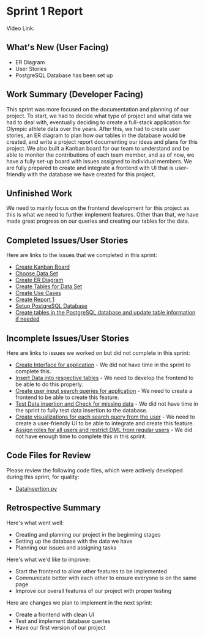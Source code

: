 # Sprint 1 Report 
Video Link: 
## What's New (User Facing)
 * ER Diagram
 * User Stories
 * PostgreSQL Database has been set up

## Work Summary (Developer Facing)
This sprint was more focused on the documentation and planning of our project. To start, we had to decide what type of project and what data we had to deal with, eventually deciding to create a full-stack application for Olympic athlete data over the years. After this, we had to create user stories, an ER diagram to plan how our tables in the database would be created, and write a project report documenting our ideas and plans for this project. We also built a Kanban board for our team to understand and be able to monitor the contributions of each team member, and as of now, we have a fully set-up board with issues assigned to individual members. We are fully prepared to create and integrate a frontend with UI that is user-friendly with the database we have created for this project.

## Unfinished Work
We need to mainly focus on the frontend development for this project as this is what we need to further implement features. Other than that, we have made great progress on our queries and creating our tables for the data.

## Completed Issues/User Stories
Here are links to the issues that we completed in this sprint:

 * [Create Kanban Board](https://github.com/users/alexlopez7498/projects/4/views/1?pane=issue&itemId=100373217&issue=alexlopez7498%7CCPTS_451-Project%7C1)
 * [Choose Data Set](https://github.com/users/alexlopez7498/projects/4/views/1?pane=issue&itemId=100373281&issue=alexlopez7498%7CCPTS_451-Project%7C2)
 * [Create ER Diagram](https://github.com/users/alexlopez7498/projects/4/views/1?pane=issue&itemId=100373465&issue=alexlopez7498%7CCPTS_451-Project%7C3)
 * [Create Tables for Data Set](https://github.com/users/alexlopez7498/projects/4/views/1?pane=issue&itemId=100373538&issue=alexlopez7498%7CCPTS_451-Project%7C4)
 * [Create Use Cases](https://github.com/users/alexlopez7498/projects/4/views/1?pane=issue&itemId=100373875&issue=alexlopez7498%7CCPTS_451-Project%7C5)
 * [Create Report 1](https://github.com/users/alexlopez7498/projects/4/views/1?pane=issue&itemId=100373919&issue=alexlopez7498%7CCPTS_451-Project%7C6)
 * [Setup PostgreSQL Database](https://github.com/users/alexlopez7498/projects/4/views/1?pane=issue&itemId=102414947&issue=alexlopez7498%7CCPTS_451-Project%7C7)
 * [Create tables in the PostgreSQL database and update table information if needed](https://github.com/users/alexlopez7498/projects/4/views/1?pane=issue&itemId=102415151&issue=alexlopez7498%7CCPTS_451-Project%7C14)
 
 ## Incomplete Issues/User Stories
 Here are links to issues we worked on but did not complete in this sprint:
 
 * [Create Interface for application](https://github.com/users/alexlopez7498/projects/4/views/1?pane=issue&itemId=102414933&issue=alexlopez7498%7CCPTS_451-Project%7C8) - We did not have time in the sprint to complete this.
 * [Insert Data into respective tables](https://github.com/users/alexlopez7498/projects/4/views/1?pane=issue&itemId=102414926&issue=alexlopez7498%7CCPTS_451-Project%7C9) - We need to develop the frontend to be able to do this properly.
 * [Create user input search queries for application](https://github.com/users/alexlopez7498/projects/4/views/1?pane=issue&itemId=102414922&issue=alexlopez7498%7CCPTS_451-Project%7C10) - We need to create a frontend to be able to create this feature.
 * [Test Data insertion and Check for missing data](https://github.com/users/alexlopez7498/projects/4/views/1?pane=issue&itemId=102414894&issue=alexlopez7498%7CCPTS_451-Project%7C11) - We did not have time in the sprint to fully test data insertion to the database.
 * [Create visualizations for each search query from the user](https://github.com/users/alexlopez7498/projects/4/views/1?pane=issue&itemId=102414883&issue=alexlopez7498%7CCPTS_451-Project%7C12) - We need to create a user-friendly UI to be able to integrate and create this feature.
 * [Assign roles for all users and restrict DML from regular users](https://github.com/users/alexlopez7498/projects/4/views/1?pane=issue&itemId=102414853&issue=alexlopez7498%7CCPTS_451-Project%7C13) - We did not have enough time to complete this in this sprint.
 

## Code Files for Review
Please review the following code files, which were actively developed during this sprint, for quality:
 * [DataInsertion.py](https://github.com/alexlopez7498/CPTS_451-Project/blob/main/DataInsertion.py)
 
## Retrospective Summary
Here's what went well:
  * Creating and planning our project in the beginning stages
  * Setting up the database with the data we have
  * Planning our issues and assigning tasks
 
Here's what we'd like to improve:
   * Start the frontend to allow other features to be implemented
   * Communicate better with each other to ensure everyone is on the same page
   * Improve our overall features of our project with proper testing
  
Here are changes we plan to implement in the next sprint:
   * Create a frontend with clean UI
   * Test and implement database queries
   * Have our first version of our project
